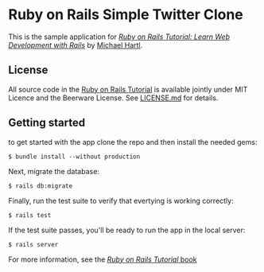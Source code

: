 # Ruby on Rails Simple Twitter Clone

This is the sample application for
[*Ruby on Rails Tutorial: Learn Web Development with Rails*](http://www.railstutoial.org/)
by [Michael Hartl](http://www.michaelhartl.com/).

## License

All source code in the [Ruby on Rails Tutorial](http://railstutorial.org/)
is available jointly under MIT Licence and the Beerware License. See [LICENSE.md](LICENSE.md) for details.

## Getting started 

to get started with the app clone the repo and then install the needed gems:

```
$ bundle install --without production
```

Next, migrate the database:
```
$ rails db:migrate
```

Finally, run the test suite to verify that evertying is working correctly:
```
$ rails test
```

If the test suite passes, you'll be ready to run the app in the local server:
```
$ rails server
```

For more information, see the [*Ruby on Rails Tutorial* book](http://www.railstutorial.org/book)